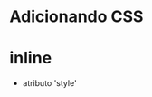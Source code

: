 # Adicionando CSS

# inline

* atributo 'style'

## <style>

* tag html que íra conter o css

## <link>

*arqquivo que íra conter o css

## <link>

* arquivo css externo

## @import

* arquivo css externo
